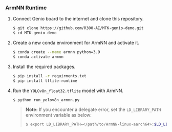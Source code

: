 ### ArmNN Runtime

1. Connect Genio board to the internet and clone this repository.
    ```bash
    $ git clone https://github.com/R300-AI/MTK-genio-demo.git
    $ cd MTK-genio-demo
    ```

2. Create a new conda environment for ArmNN and activate it.
    ```bash
    $ conda create --name armnn python=3.9
    $ conda activate armnn
    ```

3. Install the required packages.
    ```bash
    $ pip install -r requirments.txt
    $ pip install tflite-runtime
    ```

4. Run the `YOLOv8n_float32.tflite` model with ArmNN.
    ```bash
    $ python run_yolov8n_armnn.py
    ```
    > **Note:** If you encounter a delegate error, set the `LD_LIBRARY_PATH` environment variable as below:
    > ```bash
    > $ export LD_LIBRARY_PATH=</path/to/ArmNN-linux-aarch64>:$LD_LIBRARY_PATH
    > ```
